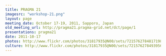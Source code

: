 ```yaml
---
title: PRAGMA 21
imagesrc: "workshop-21.png"
layout: page
meeting_date: October 17-19, 2011, Sapporo, Japan
old_meeting_url: http://pragma21.pragma-grid.net/dct/page/1
presentations: pragma21
date: 2011-10-17
photos: http://www.flickr.com/photos/31817935@N00/sets/72157627848171985/
culture: http://www.flickr.com/photos/31817935@N00/sets/72157627849395669/
---
```


